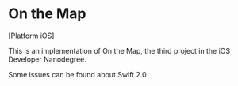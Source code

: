 # On the Map

[Platform iOS]

This is an implementation of On the Map, the third project in the iOS Developer Nanodegree.

Some issues can be found about Swift 2.0

